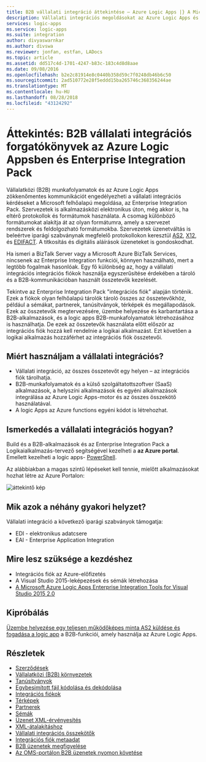 ```yaml
---
title: B2B vállalati integráció áttekintése – Azure Logic Apps |} A Microsoft Docs
description: Vállalati integrációs megoldásokat az Azure Logic Apps és az Enterprise Integration Pack csomag B2B automatizált munkafolyamatokat hozhat létre
services: logic-apps
ms.service: logic-apps
ms.suite: integration
author: divyaswarnkar
ms.author: divswa
ms.reviewer: jonfan, estfan, LADocs
ms.topic: article
ms.assetid: dd517c4d-1701-4247-b83c-183c4d8d8aae
ms.date: 09/08/2016
ms.openlocfilehash: b2e2c81914e8c0440b358d59c7f0248db46b6c50
ms.sourcegitcommit: 2ad510772e28f5eddd15ba265746c368356244ae
ms.translationtype: MT
ms.contentlocale: hu-HU
ms.lasthandoff: 08/28/2018
ms.locfileid: "43124292"
---
```

# <a name="overview-b2b-enterprise-integration-scenarios-in-azure-logic-apps-with-enterprise-integration-pack"></a>Áttekintés: B2B vállalati integrációs forgatókönyvek az Azure Logic Appsben és Enterprise Integration Pack

Vállalatközi (B2B) munkafolyamatok és az Azure Logic Apps zökkenőmentes kommunikációt engedélyezheti a vállalati integrációs kérdéseket a Microsoft felhőalapú megoldása, az Enterprise Integration Pack. Szervezetek is alkalmazásközi elektronikus úton, még akkor is, ha eltérő protokollok és formátumok használata. A csomag különböző formátumokat alakítja át az olyan formátumra, amely a szervezet rendszerek és feldolgozható formátumokba. Szervezetek üzenetváltás is beleértve iparági szabványnak megfelelő protokollokon keresztül [AS2](../logic-apps/logic-apps-enterprise-integration-as2.md), [X12](logic-apps-enterprise-integration-x12.md), és [EDIFACT](../logic-apps/logic-apps-enterprise-integration-edifact.md). A titkosítás és digitális aláírások üzeneteket is gondoskodhat.

Ha ismeri a BizTalk Server vagy a Microsoft Azure BizTalk Services, nincsenek az Enterprise Integration funkciói, könnyen használható, mert a legtöbb fogalmak hasonlóak. Egy fő különbség az, hogy a vállalati integrációs integrációs fiókok használja egyszerűsítése érdekében a tároló és a B2B-kommunikációban használt összetevők kezelését. 

Tekintve az Enterprise Integration Pack "integrációs fiók" alapján történik. Ezek a fiókok olyan felhőalapú tárolók tároló összes az összetevőkhöz, például a sémákat, partnerek, tanúsítványok, térképek és megállapodások. Ezek az összetevők megtervezésére, üzembe helyezése és karbantartása a B2B-alkalmazások, és a logic apps B2B-munkafolyamatok létrehozásához is használhatja. De ezek az összetevők használata előtt először az integrációs fiók hozzá kell rendelnie a logikai alkalmazást. Ezt követően a logikai alkalmazás hozzáférhet az integrációs fiók összetevői.

## <a name="why-should-you-use-enterprise-integration"></a>Miért használjam a vállalati integrációs?

* Vállalati integráció, az összes összetevőt egy helyen – az integrációs fiók tárolhatja.
* B2B-munkafolyamatok és a külső szolgáltatottszoftver (SaaS) alkalmazások, a helyszíni alkalmazások és egyéni alkalmazások integrálása az Azure Logic Apps-motor és az összes összekötő használatával.
* A logic Apps az Azure functions egyéni kódot is létrehozhat.

## <a name="how-to-get-started-with-enterprise-integration"></a>Ismerkedés a vállalati integrációs hogyan?

Build és a B2B-alkalmazások és az Enterprise Integration Pack a Logikaialkalmazás-tervező segítségével kezelheti a **az Azure portal**. Emellett kezelheti a logic apps- [PowerShell](https://docs.microsoft.com/powershell/module/azurerm.logicapp "Logic apps PowerShell").

Az alábbiakban a magas szintű lépéseket kell tennie, mielőtt alkalmazásokat hozhat létre az Azure Portalon:

![áttekintő kép](media/logic-apps-enterprise-integration-overview/overview-0.png)  

## <a name="what-are-some-common-scenarios"></a>Mik azok a néhány gyakori helyzet?

Vállalati integráció a következő iparági szabványok támogatja:

* EDI - elektronikus adatcsere
* EAI - Enterprise Application Integration

## <a name="heres-what-you-need-to-get-started"></a>Mire lesz szüksége a kezdéshez

* Integrációs fiók az Azure-előfizetés
* A Visual Studio 2015-leképezések és sémák létrehozása
* [A Microsoft Azure Logic Apps Enterprise Integration Tools for Visual Studio 2015 2.0](https://aka.ms/vsmapsandschemas)  

## <a name="try-it-now"></a>Kipróbálás

[Üzembe helyezése egy teljesen működőképes minta AS2 küldése és fogadása a logic app](https://github.com/Azure/azure-quickstart-templates/tree/master/201-logic-app-as2-send-receive) a B2B-funkciói, amely használja az Azure Logic Apps.

## <a name="learn-more"></a>Részletek
* [Szerződések](../logic-apps/logic-apps-enterprise-integration-agreements.md "megismerheti a vállalati integrációs szerződések")
* [Vállalatközi (B2B) környezetek](../logic-apps/logic-apps-enterprise-integration-b2b.md "megtudhatja, hogyan hozhat létre a Logic apps B2B-funkciókkal ")  
* [Tanúsítványok](logic-apps-enterprise-integration-certificates.md "megismerheti a vállalati integrációs tanúsítványokat")
* [Egybesimított fájl kódolása és dekódolása](logic-apps-enterprise-integration-flatfile.md "megtudhatja, hogyan kódolhat és dekódolhat egybesimított fájl tartalma")  
* [Integrációs fiókok](../logic-apps/logic-apps-enterprise-integration-accounts.md "megismerheti a integrációs fiókok")
* [Térképek](../logic-apps/logic-apps-enterprise-integration-maps.md "megismerheti a vállalati integrációs térképek")
* [Partnerek](logic-apps-enterprise-integration-partners.md "megismerheti a vállalati integrációs partnerek")
* [Sémák](logic-apps-enterprise-integration-schemas.md "megismerheti a vállalati integrációs sémák")
* [Üzenet XML-érvényesítés](logic-apps-enterprise-integration-xml.md "megtudhatja, hogyan érvényesítheti az XML-üzenetek a Logic apps használatával")
* [XML-átalakításhoz](logic-apps-enterprise-integration-transform.md "megismerheti a vállalati integrációs térképek")
* [Vállalati integrációs összekötők](../connectors/apis-list.md "további tudnivalók az enterprise integration pack-összekötők")
* [Integrációs fiók metaadat](../logic-apps/logic-apps-enterprise-integration-metadata.md "további információ az integrációs fiók metaadatok")
* [B2B üzenetek megfigyelése](logic-apps-monitor-b2b-message.md "B2B-üzenetek monitorozásával kapcsolatos további információkért")
* [Az OMS-portálon B2B üzenetek nyomon követése](logic-apps-track-b2b-messages-omsportal.md "tudjon meg többet az OMS-portálon B2B üzenetek nyomon követése")

